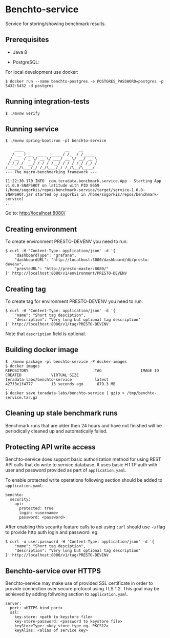 # Benchto-service

Service for storing/showing benchmark results.

## Prerequisites

* Java 8

* PostgreSQL:

For local development use docker:

```
$ docker run --name benchto-postgres -e POSTGRES_PASSWORD=postgres -p 5432:5432 -d postgres
```

## Running integration-tests

```
$ ./mvnw verify
```

## Running service

```
$ ./mvnw spring-boot:run -pl benchto-service

    ____                  __    __      
   / __ )___  ____  _____/ /_  / /_____ 
  / __  / _ \/ __ \/ ___/ __ \/ __/ __ \
 / /_/ /  __/ / / / /__/ / / / /_/ /_/ /
/_____/\___/_/ /_/\___/_/ /_/\__/\____/ 
--- The macro-benchmarking framework ---

11:22:30.170 INFO  com.teradata.benchmark.service.App - Starting App v1.0.0-SNAPSHOT on latitude with PID 8659 (/home/sogorkis/repos/benchmark-service/target/service-1.0.0-SNAPSHOT.jar started by sogorkis in /home/sogorkis/repos/benchmark-service)
...
```

Go to: [http://localhost:8080/](http://localhost:8080/)

## Creating environment

To create environment PRESTO-DEVENV you need to run:

```
$ curl -H 'Content-Type: application/json' -d '{
    "dashboardType": "grafana",
    "dashboardURL": "http://localhost:3000/dashboard/db/presto-devenv",
    "prestoURL": "http://presto-master:8080/"
}' http://localhost:8080/v1/environment/PRESTO-DEVENV
```

## Creating tag

To create tag for environment PRESTO-DEVENV you need to run:

```
$ curl -H 'Content-Type: application/json' -d '{
    "name": "Short tag desciption",
    "description": "Very long but optional tag description"
}' http://localhost:8080/v1/tag/PRESTO-DEVENV

```

Note that `description` field is optional.

## Building docker image

```
$ ./mvnw package -pl benchto-service -P docker-images
$ docker images
REPOSITORY                             TAG                 IMAGE ID            CREATED             VIRTUAL SIZE
teradata-labs/benchto-service          latest              427f3e1f4777        13 seconds ago      879.3 MB
...
$ docker save teradata-labs/benchto-service | gzip > /tmp/benchto-service.tar.gz
```

## Cleaning up stale benchmark runs

Benchmark runs that are older then 24 hours and have not finished will be periodically cleaned up and automatically failed.

## Protecting API write access

Benchto-service does support basic authorization method for using REST API calls that do write to service database.
It uses basic HTTP auth with user and password provided as part of `application.yaml`.

To enable protected write operations following section should be added to `application.yaml`:
```
benchto:
  security:
    api:
      protected: true
      login: <username>
      password: <password>
```

After enabling this security feature calls to api using `curl` should use `-u` flag to provide http auth login and password.
eg.
```
$ curl -u user:password -H 'Content-Type: application/json' -d '{
    "name": "Short tag desciption",
    "description": "Very long but optional tag description"
}' http://localhost:8080/v1/tag/PRESTO-DEVENV
```

## Benchto-service over HTTPS

Benchto-service may make use of provided SSL certificate in order to provide connection over secure protocol using TLS 1.2.
This goal may be achieved by adding follwoing section to `application.yaml`.
```
server:
  port: <HTTPS bind port>
  ssl:
    key-store: <path to keystore file>
    key-store-password: <password to keystore file>
    keyStoreType: <key store type eg. PKCS12>
    keyAlias: <alias of service key>
```

